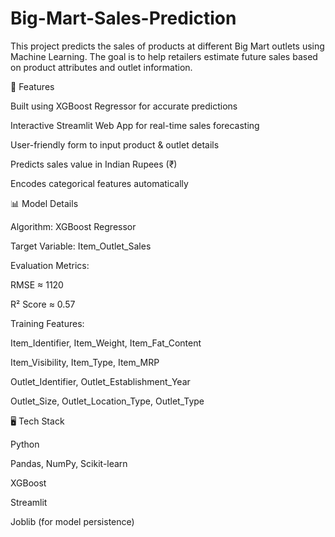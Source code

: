 # Big-Mart-Sales-Prediction

This project predicts the sales of products at different Big Mart outlets using Machine Learning. The goal is to help retailers estimate future sales based on product attributes and outlet information.

🚀 Features

Built using XGBoost Regressor for accurate predictions

Interactive Streamlit Web App for real-time sales forecasting

User-friendly form to input product & outlet details

Predicts sales value in Indian Rupees (₹)

Encodes categorical features automatically

📊 Model Details

Algorithm: XGBoost Regressor

Target Variable: Item_Outlet_Sales

Evaluation Metrics:

RMSE ≈ 1120

R² Score ≈ 0.57

Training Features:

Item_Identifier, Item_Weight, Item_Fat_Content

Item_Visibility, Item_Type, Item_MRP

Outlet_Identifier, Outlet_Establishment_Year

Outlet_Size, Outlet_Location_Type, Outlet_Type

🖥 Tech Stack

Python

Pandas, NumPy, Scikit-learn

XGBoost

Streamlit

Joblib (for model persistence)
